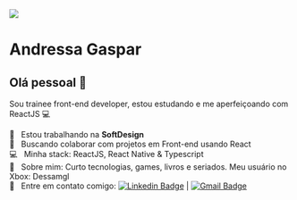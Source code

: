 <img width="auto" src="https://cdn.discordapp.com/attachments/694609874197151754/813851700011335730/NLW04_pack_divulgacao_-_Github.png" />

# Andressa Gaspar

## Olá pessoal 👋
Sou trainee front-end developer, estou estudando e me aperfeiçoando com ReactJS :computer:

 💼  &nbsp; Estou trabalhando na **SoftDesign**
 <br/> :purple_heart: &nbsp; Buscando colaborar com projetos em Front-end usando React
 <br/> :computer: &nbsp; Minha stack: ReactJS, React Native & Typescript
 <br/> 💬  &nbsp; Sobre mim: Curto tecnologias, games, livros e seriados. Meu usuário no Xbox: Dessamgl
 <br/> :email: &nbsp; Entre em contato comigo:
[![Linkedin Badge](https://img.shields.io/badge/-AndressaGaspar-blue?style=flat-square&logo=Linkedin&logoColor=white&link=https://www.linkedin.com/in/tgmarinho/)](https://www.linkedin.com/in/andressa-gaspar-252079149/) 
| 
[![Gmail Badge](https://img.shields.io/badge/-andressa.mgaspar@gmail.com-c14438?style=flat-square&logo=Gmail&logoColor=white&link=mailto:andressa.mgaspar@gmail.com)](mailto:andressa.mgaspar@gmail.com)
